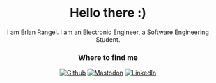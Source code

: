 <h1 align="center">Hello there :)</h1>

<p align="center">I am Erlan Rangel. I am an Electronic Engineer, a Software Engineering Student.</p>

<h3 align="center">Where to find me</h3>

<p align="center">
  <a href="https://github.com/ErlanRG" target="_blank"><img alt="Github" src="https://img.shields.io/badge/GitHub-%2312100E.svg?&style=for-the-badge&logo=Github&logoColor=white" /></a>
  <a href="https://fosstodon.org/@tateyrg" target="_blank"><img alt="Mastodon" src="https://img.shields.io/badge/Mastodon-%6364FF.svg?&style=for-the-badge&logo=mastodon&logoColor=white" /></a> 
  <a href="https://www.linkedin.com/in/erlanrangel" target="_blank"><img alt="LinkedIn" src="https://img.shields.io/badge/linkedin-%230077B5.svg?&style=for-the-badge&logo=linkedin&logoColor=white" /></a>
</p>
